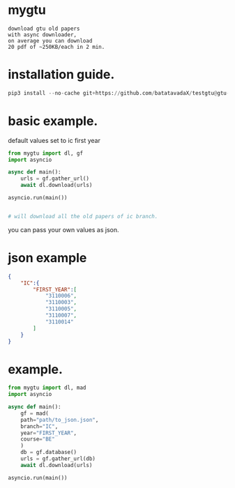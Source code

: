 # mygtu

```text
download gtu old papers 
with async downloader,
on average you can download 
20 pdf of ~250KB/each in 2 min.
```

# installation guide.
```py
pip3 install --no-cache git+https://github.com/batatavadaX/testgtu@gtu-z
```

# basic example.
default values set to ic first year

```py
from mygtu import dl, gf
import asyncio

async def main():
    urls = gf.gather_url()
    await dl.download(urls)

asyncio.run(main())


# will download all the old papers of ic branch.
```

you can pass your own values as json.

# json example

```json
{
    "IC":{
        "FIRST_YEAR":[
            "3110006",
            "3110003",
            "3110005",
            "3110007",
            "3110014"
        ]
    }
}
```

# example.
```py
from mygtu import dl, mad
import asyncio

async def main():
    gf = mad(
    path="path/to_json.json", 
    branch="IC", 
    year="FIRST_YEAR",
    course="BE"
    )
    db = gf.database()
    urls = gf.gather_url(db)
    await dl.download(urls)

asyncio.run(main())
```
